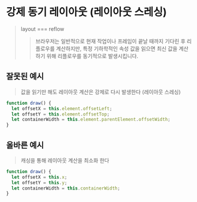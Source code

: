 # 강제 동기 레이아웃 (레이아웃 스레싱)

> layout === reflow
>
> > 브라우저는 일반적으로 현재 작업이나 프레임이 끝날 때까지 기다린 후 리플로우를 계산하지만, 특정 기하학적인 속성 값을 읽으면 최신 값을 계산하기 위해 리플로우를 동기적으로 발생시킵니다.

## 잘못된 예시

> 값을 읽기만 해도 레이아웃 계산은 강제로 다시 발생한다 (레이아웃 스레싱)

```js
function draw() {
  let offsetX = this.element.offsetLeft;
  let offsetY = this.element.offsetTop;
  let containerWidth = this.element.parentElement.offsetWidth;
}
```

## 올바른 예시

> 캐싱을 통해 레이아웃 계산을 최소화 한다

```js
function draw() {
  let offsetX = this.x;
  let offsetY = this.y;
  let containerWidth = this.containerWidth;
}
```
